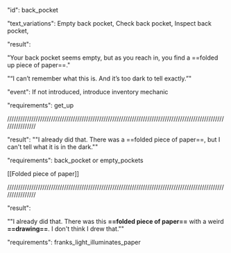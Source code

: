 "id": back_pocket

"text_variations":
Empty back pocket, Check back pocket, Inspect back pocket,

"result":

"Your back pocket seems empty, but as you reach in, you find a ==folded up piece of paper==." 

"“I can’t remember what this is. And it’s too dark to tell exactly.”"

"event": If not introduced, introduce inventory mechanic

"requirements": get_up

////////////////////////////////////////////////////////////////////////////////////////////////////////////////

"result":
""I already did that. There was a ==folded piece of paper==, but I can't tell what it is in the dark.""

"requirements": back_pocket or empty_pockets

[[Folded piece of paper]]

////////////////////////////////////////////////////////////////////////////////////////////////////////////////

"result":

""I already did that. There was this **==folded piece of paper==** with a weird **==drawing==**. I don't think I drew that.""

"requirements": franks_light_illuminates_paper
